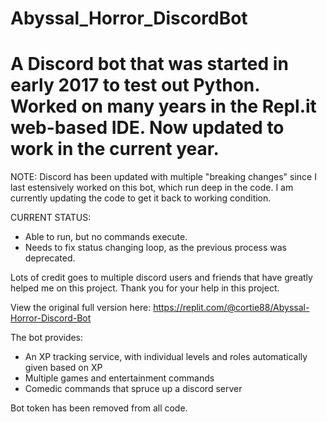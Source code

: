 # Abyssal_Horror_DiscordBot
# A Discord bot that was started in early 2017 to test out Python. Worked on many years in the Repl.it web-based IDE. Now updated to work in the current year.
NOTE:
Discord has been updated with multiple "breaking changes" since I last estensively worked on this bot, which run deep in the code. I am currently updating the code to get it back to working condition.

CURRENT STATUS:
- Able to run, but no commands execute.
- Needs to fix status changing loop, as the previous process was deprecated.

Lots of credit goes to multiple discord users and friends that have greatly helped me on this project. Thank you for your help in this project.

View the original full version here: https://replit.com/@cortie88/Abyssal-Horror-Discord-Bot

The bot provides:
 - An XP tracking service, with individual levels and roles automatically given based on XP
 - Multiple games and entertainment commands
 - Comedic commands that spruce up a discord server

Bot token has been removed from all code.
